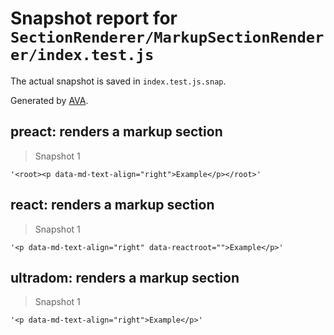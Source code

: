 # Snapshot report for `SectionRenderer/MarkupSectionRenderer/index.test.js`

The actual snapshot is saved in `index.test.js.snap`.

Generated by [AVA](https://ava.li).

## preact: renders a markup section

> Snapshot 1

    '<root><p data-md-text-align="right">Example</p></root>'

## react: renders a markup section

> Snapshot 1

    '<p data-md-text-align="right" data-reactroot="">Example</p>'

## ultradom: renders a markup section

> Snapshot 1

    '<p data-md-text-align="right">Example</p>'
